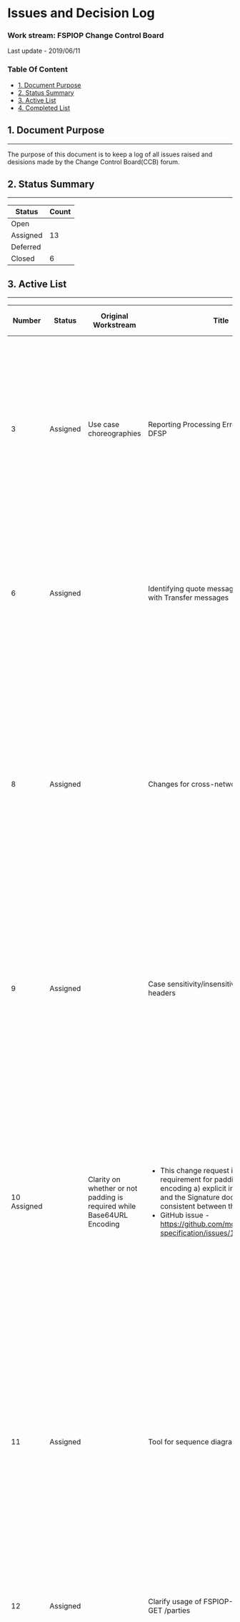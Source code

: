 # Issues and Decision Log

### **Work stream:** FSPIOP Change Control Board

Last update - 2019/06/11

### Table Of Content

- [1. Document Purpose](#1-document-purpose)
- [2. Status Summary](#2-status-summary)
- [3. Active List](#3-active-list)
- [4. Completed List](#4-completed-list)

## 1. Document Purpose
___

The purpose of this document is to keep a log of all issues raised and desisions made by the Change Control Board(CCB) forum.

## 2. Status Summary
___

|Status|Count|
|---|---|
|Open||
|Assigned|13|
|Deferred||
|Closed|6|

## 3. Active List
___

|Number|Status |Original Workstream|Title|Description|Next Steps|Related Action Items|Responsible|Deferred|Date Identified|Deadline|Date Updated|Date Resolved|Resolution/Decision Notes|
|---|---|---|---|---|---|---|---|---|---|---|---|---|---|
|3|Assigned|Use case choreographies|Reporting Processing Errors to the Payee DFSP|Reporting Processing Errors to the Payee DFSP - related to checking clearing result on the Payee side. This was discussed earlier as well|Submit proposal to the CCB; Talk to the design/dev team on Mojaloop about GET calls for clearing check||Michael||2018/06/03||2018/12/19||<ul><li>6/13: Issue proposed to CCB</li><li>7/03: Discussion ongoing in the e-mail thread (RJ, Ritvik: Prefer to have status quo for v1, roll up changes for v2)</li><li>7/17: Michael: had conversation with the dev team, will update the CCB in the coming week with findings</li><li>7/31: Michael: Need some more time to respond</li><li>8/28: Need to find a way towards resolution on this issue</li><li>9/11: Action item on Sam to work on this for resolution</li><li>10/09: Deferring to next week from the CCB side</li><li>10/23: Discussions ongoing over e-mails, offline.</li><li>12/19 - 07/9: On-hold for the time being</li></ul>
|6|Assigned||Identifying quote messages associated with Transfer messages||<ul><li>1. Follow GitHub issue #14</li><li>2. Discuss the issue</li><li>3. Canvass impact of this with Adrian in relation to Interledger</li></ul>||Michael, CCB||2018/12/10||2019/06/11||<ul><li>12/11: Initial proposal made to the group</li><li>12/19: Update discussed during the meeting as well as via emails. To be confirmed with Miller regarding adding quote ID to the transfer message, but otherwise the rest of the CCB group is on-board with making this change.</li><li>3/5: Discussions happening over e-mail. Ready to make a proposal</li><li>5/7: Will resume next week</li><li>5/14: Will be followed-up this week</li><li>6/11 - 7/9: Dependant on GitHub issue #14 - "echo data"</li></ul>
|8|Assigned||Changes for cross-network|<ul><li>Changes Proposed here:</li><li>https://github.com/mojaloop/cross-network/blob/master/part2-johannesburg-april-2019/api-changes.md</li><li>https://github.com/mojaloop/mojaloop-specification/issues/13</li></ul>	Review, Feedback regarding the issues #13, #14 on GitHub by June 18th	|||CCB||2019/02/19||2019/07/09||<ul><li>2/19: Initial proposal made on the call and discussed. Adrian to move forward with making the proposal based on the template.</li><li>3/5: Follow-up with Adrian regarding changes. Ready to be proposed to the CCB</li><li>3/19: Adrian explained thinking regarding a few proposed changes - to send out an email with the example, context. To explore SubId type</li><li>5/7: To share with group the updated proposal and discuss with Adrian during the next CCB meeting</li><li>5/14: CCB team to review and provide feedback by next meeting</li><li>6/11: Discussions in progress on GitHub issues #13,#14. Voting to be taken during the next CCB meeting if there is no consensus and if there is, then move to Solution Proposal.</li><li>7/9: Next CCB meeting dedicated to discuss cross currency / border issues. Meanwhile team to review issues the coming two weeks.</li></ul>
|9|	Assigned||Case sensitivity/insensitivity issue of HTTP headers|The proposal is to have clarity by adding test to either API Definition or the Signature document or both to remove ambiguity regarding the case sensitivity of HTTP headers	Feedback on Solution Proposal by June 18th. Acceptance (if not blocking issues)|||Henrik||2019/02/19||2019/07/09||<ul><li>2/19: Initial proposal made on the call and discussed. Henrik to move forward with proposing the change using template. No opposition on the call to move ahead.</li><li>3/5: Updated proposal sent, almost agreed. To be Voted on next week</li><li>3/19: Moving to solution proposal</li><li>5/7: Henrik to submit the Solution Proposal soon</li><li>6/11: FInalize solution proposal. If there's no feedback by other members before 6/18: The solution proposals is accepted.</li><li>7/9: Discussion on addition of Solution proposal to the version1.1 of API Definition"</li></ul>
|10	Assigned||Clarity on whether or not padding is required while Base64URL Encoding|<ul><li>This change request is to make the requirement for padding in Base64URL encoding a) explicit in the API definition and the Signature document, and b) consistent between the two.</li><li>GitHub issue - https://github.com/mojaloop/mojaloop-specification/issues/16</li></ul>|Solution Proposal, Feedback|||Michael||2019/02/19||2019/07/09||<ul><li>2/19: Initial proposal made on the call and discussed. Michael to move forward with making and sharing the proposal based on the template.</li><li>3/5: Michael to follow-up with proposal</li><li>5/7: Will resume next week</li><li>5/14: Will be followed-up this week</li><li>6/11: Discussion in progress, GitHub issue - https://github.com/mojaloop/mojaloop-specification/issues/16 - Discussed. Needs an implementation that contains items like this that include additional description.</li><li>6/25: Proposal to have a new document regarding "Implementation" which will have more implementation related details to add more clarity, consistency.</li><li>7/9: In the previous CCB meeting, it was decided to have an 'implementation guide' document as a Supporting doc. A Request has been made to Mowali, an early implementer of the API to find out if theirs can be made publicly available, so that the CCB can use it as a starting point."</li></ul>
|11|Assigned||Tool for sequence diagrams|The team to make a decision on the tool to use for sequence diagrams (~75 of them). Michael proposed to use something like plantuml that is text based and is supported across formats and easy to distribute and upate|Feedback , Review on https://github.com/mojaloop/mojaloop-specification/issues/10, https://github.com/mojaloop/mojaloop-specification/pull/17||Michael, Sam||2019/02/19||2019/07/09||<ul><li>2/19: Initial proposal made on the call and discussed. Michael to propose this on email to discuss this further.</li><li>3/5: Michael to propose the end-to-end sequence diagram using PlantUML by the next CCB meeting.</li><li>3/19: Initial sequence diagram for End-to-end example to be shared with team - though it has a few changes</li><li>5/7: An initial proposal diagram to be shared (which is a bit different from the current accepted sequence).</li><li>6/11: A sample end-to-end transfer diagram using plantuml is shared in a PR - https://github.com/mojaloop/mojaloop-specification/pull/17</li><li>6/25: PlantUML with minor enhancements.</li><li>7/9: PlantUML as base but discussion ongoing. issue - https://github.com/mojaloop/mojaloop-specification/issues/10</li></ul>
|12|Assigned||Clarify usage of FSPIOP-Destination in GET /parties|<ul><li>So the change request would be two-folded:</li><li>Correct Figure 5 in API Definition.</li><li>Update text in API Signature about only including FSPIOP-Destination when the Destination FSP is known.</li></ul>|Solution Proposal||Henrik, Michael||2019/02/21||2019/07/09||<ul><li>3/5: Seems to have unanimous agreement regarding the issue and Change Proposal is ready.</li><li>3/19: Moving to Solution Proposal</li><li>5/14: Henrik to submit the Solution Proposal</li><li>6/25: Solution Proposal made to limited audience</li><li>7/9: Solution Proposal to be made to the CCB</li></ul>
|13	|Assigned||CCB Charter|Matt working internally regarding advice on the Draft CCB Charter; To share with the CCB team soon|Version 0.4 of the CCB Charter to be shared with team||Matt||2019/03/05||2019/07/09||<ul><li>3/5: Initial proposal to be sent a week ahead of the CCB meeting. To be discussed in the following CCB meeting</li><li>3/19: Initial draft still in progress, to be shared with CCB team soon.</li><li>5/7: Intial draft V0.1 shared on April 12th, feedback provided. Added a few items of discussion as issues on this list. A draft V0.2 was submitted with some accepted changes. To be discussed with Matt regarding discussions that happened on</li><li>5/7 and publish the next version V0.3</li><li>5/14: CCB charter version 0.3 is in progress based on earlier feedback and to include a section regarding IP rights. Other issues are addressed in the following items</li></li>6/11 - 7/9: Most issues from the feedback have been addressed. Couple of issues pending are branding/re-branding of the API and Intellectual Property related text. To be proposed soon.</li></ul>
|14|Assigned||Proposal to use GitHub in an Open Forum for change requests, proposals etc|A proposal was made to use GitHub for CCB discussions regarding issues to avoid repetition at various forums and for visibility.|Continue Pilot process as the CCB Charter is being finalized||CCB||2019/03/19||2019/07/09||<ul><li>3/19: Initial proposal made by Adrian</li><li>5/7: To be coupled with CCB Charter adoption</li><li>5/14: Until the transition is made to GitHub links are to be kept up-to-date for issues as relevant but both forms of proposals to be supported till then.</li><li>6/11 - 7/9: Mostly accepted and currently it is being followed to discuss open issues. To be formalized along with the charter</li></ul>
|15|Assigned||Use Open API as the source for FSPIOP API Specification|Proposal to use the Open API version of the FSPIOP API Specification as the Source|<ul><li>Raise a Pull Request (PR)</li><li>Discuss the issue of 'precedence in case of conflict/discrepency'</li></ul>||CCB, Sam, RJ||2019/03/19||2019/07/09||<ul><li>3/19: Initial proposal made by Adrian</li><li>5/7: Proposal to make the Swagger part of the official document set is accepted. Confirmation email will be sent and changes made</li><li>5/14: Open API to be moved to be part of the official document set on mojaloop-specfication repo via a PR. Topic about which document (Open API Spec or the API Definition) takes precedence in case there is a discrepency between the two - this is to be continued.</li><li>6/11: Review the issue once the API is part of the Official document set. A question came up regarding which API is to be used, a literal translation of the API Defintion or a more implementaiton friendly one (one that's currently used)</li><li>7/9: Investigation in-progress to find any element from the API Definition that cannot be expressed in the API</li></ul>
|16|Assigned||Branding of Mojaloop. FSPIOP API. CCB Role|<ul><li>Clarity regarding the Mojaloop Branding - Is it just for the Open Source Switch implementaiton or the FSPIOP API?</li><li>GitHub Issue: https://github.com/mojaloop/mojaloop-specification/issues/15</li></ul>	|Review, Feedback regarding the issue #15 on - https://github.com/mojaloop/mojaloop-specification/issues/15||Matt||2019/04/23||2019/07/09||<ul><li>4/23: Brought up by Henrik as part of CCB Charter Review</li><li>5/7: Proposal made by Matt to adopt the name of Mojaloop API for the current FSPIOP API; Matt to make formal proposal soon</li><li>5/14: Formal proposal to be made by Matt (via email or a GitHub Iusse)</li><li>6/11: Continue discussion on GitHub issue</li><li>7/9: This has two issues. We have consensus on one of the items that is to use "Mojaloop" as the brand name for the Suite of APIs that are part of a Switch / Hub (FSPIOP, Settlements, Operations). However, the second aspect of renaming the FSPIOP API is still in progress. "FSP Interoperability API" has been proposed.</li></ul>
|18|Assigned||Proposal for versioning document and resources separately|Henrik's proposal to maintain versions for the API Definition and resources separately|To have a separate discussion regarding moving to next version using the current (accepted) solution proposal||Henrik, Sam||2019/04/24||2019/07/09||<ul><li>5/7: Initial proposal made by Henrik on April 24th. Discussed on 5/7, no opposition to this, moving to Solution proposal stage</li><li>5/14: Proposal accepted, moving to next stage offline</li><li>6/11: Since we haven't yet had a version after the initial version 1.0. A proposal was put forward to discuss this even further and then arrive at a consensus or decision before adopting the next version.</li><li>7/9: This has been discussed and unananimously agreed (among the attendees) to use version 1.1 for the next version and also use the model proposed to use different versions for Resources and Document (Also to truncate version updates for each major version and move to appendix)</li></ul>
|19|Assigned||Proposal for extending error codes 4001, 5001 to bulk and quotes|Initial proposal|Solution Proposal updated||Henrik||2019/04/24||2019/06/11||<ul><li>5/7: Initial proposal made by Henrik on April 24th. Discussed on 5/7, no opposition to this, moving to Solution proposal stage</li><li>5/14: To continue on email based on proposal and feedback provided</li><li>6/11: Moving to Solution Prposal regarding the bulk transfers part (not quotes, discussion in email)</li></ul>

**Table 1** -- The table list all the **Assigned**/**Open** items.

## 4. Completed List
___

|Number|Status |Original Workstream|Title|Description|Next Steps|Related Action Items|Responsible|Deferred|Date Identified|Deadline|Date Updated|Date Resolved|Resolution/Decision Notes|
|---|---|---|---|---|---|---|---|---|---|---|---|---|---|
|1|Closed|Use case choreographies|API Signature issue|Resolve the API Signature issue in the specification|Decide on strategy - confirm or debate Henrik's proposal to allow identifying fields that should not be included in the Signature||||13/02/2018||13/03/2018|2018/05/01|Issue identified, work around followed for Testing phase. Need to discuss documentation changes needed (and which documents to be updated)|
|2|Closed|Use case choreographies|Cross-Implementation|Address the requirement for cross implementation|Submit proposal document to the CCB||Michael||2018/06/03||2018/12/19|2019/03/05|<ul><li>6/13: Issue proposed to CCB</li><li>7/03: Michael, Adrian working on the next version</li><li>7/17: Michael working on the next draft</li><li>7/31: Michael planning to send out a next version within a week (working with Adrian on this)</li><li>8/28: Michael shared the next version (0.2) of this document on 8/24</li><li>9/11: Second version released by Michael and this was discussed at the Mojaloop Phase2 wrap-up event. Adrian working on next updates, a scenario or prototype model</li><li>10/09: Adrian working on the next version, targeting next week; Henrik's questions yet to be addressed, updates to be provided.</li><li>10/23: Work on next version still in progress. Michael to inform Adrian to keep Henrik's feedback in consideration. Atleast one member from each CCB member team should be invited to an onsite meeting regardign cross-implementation discussion (in Dubai, Dec 1st week)</li><li>12/19: When all of CCB team is present, would like to have a detailed discussion to go over the current proposal</li><li>2/19/19: Can we close this now as this has been discussed and the subsequent changes brought before the CCB?</li></ul>
|4|Closed|Use case choreographies|Duplicate ID in PUT calls|Dealing with duplicate PUT calls where an initial PUT request comes with one message and another with same ID but different message|To check API Definition to see if there is a section that already address this if not determine next steps to add it||Henrik, Michael||2018/05/15||2018/10/23|2018/11/30|<ul><li>6/13: Issue reported that there is not information for dealing with multiple PUT calls from a DFSP with different messages but same ID; Henrik mentioned that most likely this was already addressed in the document and will confirm.</li><li>7/03: Henrik, Michael working on a proposal, to share with the CCB team</li><li>7/17: Email thread shared with CCB, Michael will respond to the responses.</li><li>7/31: To follow-up over e-mail</li><li>8/28: Change needs to be made in the Spec, no progress since last meeting</li><li>9/11: Michael to look into Henrik's comments regarding text to be added</li><li>10/09: Issue active and discussion onging over emails</li><li>10/23: Offline discussions ongoing, the group will be looped in the as soon as possible.</li></ul>
|5|Closed||Refund support|An implementer of the system has a need for the Refund Use Case, so a request was made to find out the implementation status from the TSP partners (if they are ready, tested and if they have any issues with the Specification)|Find out from other TSP patners, the status of implementation||CCB||2018/07/31||2018/09/11|2018/09/11|<ul><li>7/31: Michael: asked status of implementation of the TSP partner members; Ritvik: Comviva has implemented and tested internally but couldn't do interoperability testing with the Switch.</li><li>8/28: Can be closed next week if everyone agrees (this was a status check initially)</li><li>9/11: Michael agrees to close this</li></ul>
|7|Closed||Template for a Change Request|Template for a Change Request - for proposing changes to the CCB regarding Mojaloop Specification|Pilot||Henrik||2019/01/08||2019/01/08|2019/03/19|<ul><li>01/08: Michael proposed that we need to have a standard template for Change Requests. Henrik volunteered to provide the template proposal.</li><li>02/20: Henrik's proposed process and templates are adopted for now, and are being piloted (used for the next few Change Requests).</li><li>03/05: Change Proposal requests are looking good. The description for the Chagne Request and Solution Proposal templates to be added</li><li>03/19: Proposal to close - agreed</li><ul>
|17|Closed||Proposal about time-frame for adopting the changes accepted by the CCB|Discuss the issue of proposing a timeline on adopting/implementing the changes accepted and published by the CCB|Discussion among CCB team members||Matt, CCB||2019/04/23||2019/05/14|2019/05/14|<ul><li>4/23: Brought up by Henrik as part of CCB Charter Review</li><li>5/7: Matt to do some research and CCB team to provide recommendations as well on this front. Will continue discussing this.</li><li>5/14: Based on the feedback given and research made, decided to drop this from the CCB Charter. Closing this now.</li></ul>

**Table 2** -- The table list all the **Deferred**/**Closed** items.
